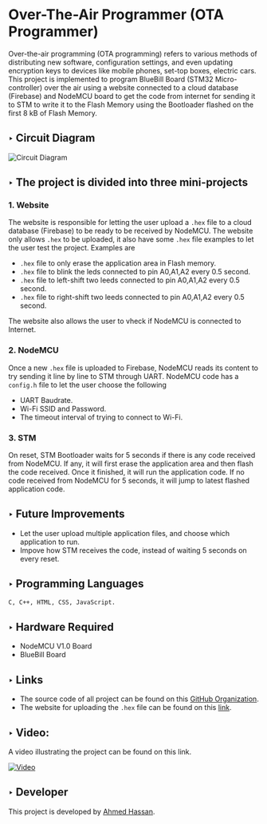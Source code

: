 # Over-The-Air Programmer (OTA Programmer)
Over-the-air programming (OTA programming) refers to various methods of distributing new software, configuration settings, and even updating encryption keys to devices like mobile phones, set-top boxes, electric cars.
This project is implemented to program BlueBill Board (STM32 Micro-controller) over the air using a website connected to a cloud database (Firebase) and NodeMCU board to get the code from internet for sending it to STM to write it to the Flash Memory using the Bootloader flashed on the first 8 kB of Flash Memory.
## ‣ Circuit Diagram
![Circuit Diagram](https://ota-programmer.github.io/diagram.jpg)


## ‣ The project is divided into three mini-projects

### 1. Website
The website is responsible for letting the user upload a ```.hex``` file to a cloud database (Firebase) to be ready to be received by NodeMCU.
The website only allows ```.hex``` to be uploaded, it also have some ```.hex``` file examples to let the user test the project.
Examples are
- ```.hex``` file to only erase the application area in Flash memory.
- ```.hex``` file to blink the leds connected to pin A0,A1,A2 every 0.5 second.
- ```.hex``` file to left-shift two leeds connected to pin A0,A1,A2 every 0.5 second.
- ```.hex``` file to right-shift two leeds connected to pin A0,A1,A2 every 0.5 second.

The website also allows the user to vheck if NodeMCU is connected to Internet.
### 2. NodeMCU
Once a new ```.hex``` file is uploaded to Firebase, NodeMCU reads its content to try sending it line by line to STM through UART.
NodeMCU code has a ```config.h``` file to let the user choose the following
- UART Baudrate.
- Wi-Fi SSID and Password.
- The timeout interval of trying to connect to Wi-Fi.

### 3. STM
On reset, STM Bootloader waits for 5 seconds if there is any code received from NodeMCU. If any, it will first erase the application area and then flash the code received. Once it finished, it will run the application code.
If no code received from NodeMCU for 5 seconds, it will jump to latest flashed application code.

## ‣ Future Improvements
- Let the user upload multiple application files, and choose which application to run.
- Impove how STM receives the code, instead of waiting 5 seconds on every reset.


## ‣ Programming Languages
``` sh
C, C++, HTML, CSS, JavaScript.
```
## ‣ Hardware Required
- NodeMCU V1.0 Board
- BlueBill Board


## ‣ Links
- The source code of all project can be found on this [GitHub Organization](https://github.com/ota-programmer).
- The website for uploading the ```.hex``` file can be found on this [link](https://ota-programmer.github.io).

## ‣ Video:
A video illustrating the project can be found on this link.

[![Video](https://img.youtube.com/vi/YOUTUBE_VIDEO_ID_HERE/0.jpg)](https://www.youtube.com/watch?v=YOUTUBE_VIDEO_ID_HERE)


## ‣ Developer
This project is developed by [Ahmed Hassan](https://ahmed-hassann.github.io/).
